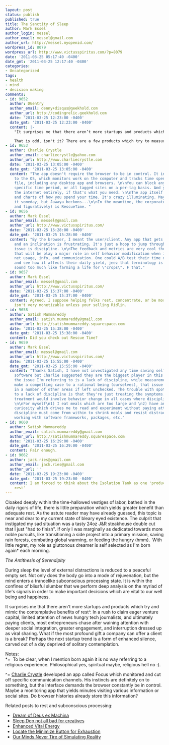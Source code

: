 ```yaml
---
layout: post
status: publish
published: true
title: The Sanctity of Sleep
author: Mark Essel
author_login: messel
author_email: messel@gmail.com
author_url: http://messel.myopenid.com/
wordpress_id: 8079
wordpress_url: http://www.victusspiritus.com/?p=8079
date: '2011-03-25 05:17:40 -0400'
date_gmt: '2011-03-25 12:17:40 -0400'
categories:
- Uncategorized
tags:
- health
- mind
- decision making
comments:
- id: 9652
  author: DGentry
  author_email: denny+disqus@geekhold.com
  author_url: http://codingrelic.geekhold.com
  date: '2011-03-25 12:23:00 -0400'
  date_gmt: '2011-03-25 12:23:00 -0400'
  content: |-
    "It surprises me that there aren’t more startups and products which try and mimic the contemplative benefits of rest"

    That is odd, isn't it? There are a few products which try to measure and graph the quality of sleep. A product which could improve the quality of one's sleep, perhaps even reduce the amount of time one needs to spend sleeping, would have huge implications.
- id: 9653
  author: Charlie Crystle
  author_email: charliecrystle@yahoo.com
  author_url: http://www.charliecrystle.com
  date: '2011-03-25 13:05:00 -0400'
  date_gmt: '2011-03-25 13:05:00 -0400'
  content: "The app doesn't require the browser to be in control. It installs an object
    to the OS, which monitors work on the computer and tracks time spent per app and
    file, including any desktop app and browsers. \n\nYou can block any site for a
    specific time period, or all tagged sites on a per-tag basis. And you can block
    the internet entirely, if that's what you need. \n\nThe app itself shows graphs
    and charts of how you spend your time. It's crazy illuminating. Maybe I'll release
    it someday, but Jawaya beckons...\n\nIn the meantime, the corporate tool (literally
    and figuratively) is RescueTime. "
- id: 9656
  author: Mark Essel
  author_email: messel@gmail.com
  author_url: http://www.victusspiritus.com/
  date: '2011-03-25 15:28:00 -0400'
  date_gmt: '2011-03-25 15:28:00 -0400'
  content: "By the browser, I meant the user/client. Any app that gets between me
    and an inclination is frustrating. It's just a hoop to jump through, where the
    issue is discipline. \n\nThe feedback and metrics are very cool though, I imagine
    that will be play a major role in self behavior modification when it comes to
    net usage, info, and communication. One could A/B test their time on various sites
    and see how it affects their daily yield, jeez that terminology is starting to
    sound too much like farming a life for \"crops\". F that."
- id: 9657
  author: Mark Essel
  author_email: messel@gmail.com
  author_url: http://www.victusspiritus.com/
  date: '2011-03-25 15:37:00 -0400'
  date_gmt: '2011-03-25 15:37:00 -0400'
  content: Agreed. I suppose helping folks rest, concentrate, or be more productive
    isn't very monetizable unless your selling Ridlin.
- id: 9658
  author: Satish Mummareddy
  author_email: satish.mummareddy@gmail.com
  author_url: http://satishmummareddy.squarespace.com
  date: '2011-03-25 15:38:00 -0400'
  date_gmt: '2011-03-25 15:38:00 -0400'
  content: Did you check out Rescue Time?
- id: 9659
  author: Mark Essel
  author_email: messel@gmail.com
  author_url: http://www.victusspiritus.com/
  date: '2011-03-25 15:55:00 -0400'
  date_gmt: '2011-03-25 15:55:00 -0400'
  content: "Thanks Satish, I have not investigated any time saving self monitoring
    software but Charlie suggested they are the biggest player in this area.\n\nSince
    the issue I'm referring to is a lack of discipline, while measurements would help
    make a compelling case to a rational being (ourselves), that issue will only arise
    in a number of other areas if left unchecked. The trouble with spot solutions
    to a lack of discipline is that they're just treating the symptoms. A more holistic
    treatment would involve behavior change in all cases where discipline is an issue.
    \n\nFor myself\n1) I eat meals which are too large and \n2) have an insatiable
    curiosity which drives me to read and experiment without paying attention to time\nThe
    discipline must come from within to shrink meals and resist distraction while
    working with software frameworks, packages, etc."
- id: 9660
  author: Satish Mummareddy
  author_email: satish.mummareddy@gmail.com
  author_url: http://satishmummareddy.squarespace.com
  date: '2011-03-25 16:29:00 -0400'
  date_gmt: '2011-03-25 16:29:00 -0400'
  content: Fair enough.
- id: 9662
  author: jack.ries@gmail.com
  author_email: jack.ries@gmail.com
  author_url: ''
  date: '2011-03-25 19:23:00 -0400'
  date_gmt: '2011-03-25 19:23:00 -0400'
  content: I am forced to think about the Isolation Tank as one 'product that mimics
    rest'
---
```

<p>Cloaked deeply within the time-hallowed vestiges of labor, bathed in the daily rigors of life, there is little preparation which yields greater benefit than adequate rest. As the astute reader may have already guessed, this topic is near and dear to my current state of bleary eyed existence. The culprit that instigated my sad situation was a tasty 24oz J&R steakhouse double cut that I just "had to finish". If only I was marginally as dedicated towards more noble pursuits, like transitioning a side project into a primary mission, saving rain forests, combating global warming, or feeding the hungry (hmm).  With little regret, my role as gluttonous dreamer is self selected as I'm born again* each morning.</p>
<p><I>The Antithesis of Serendipity</I></p>
<p>During sleep the level of external distractions is reduced to a peaceful empty set. Not only does the body go into a mode of rejuvenation, but the mind enters a trancelike subconscious processing state. It is within the confines of blissful slumber that we perform deep analysis on the myriad of life's signals in order to make important decisions which are vital to our well being and happiness. </p>
<p>It surprises me that there aren't more startups and products which try and mimic the contemplative benefits of rest^. In a rush to claim eager venture capital, limited attention of news hungry tech journalists, and ultimately paying clients, most entrepreneurs chase after waining attention with deeper social integration, greater engagement, and interruption dressed up as viral sharing. What if the most profound gift a company can offer a client is a break? Perhaps the next startup trend is a form of enhanced silence, carved out of a day deprived of solitary contemplation.</p>
<p>Notes:<br />
*=  To be clear, when I mention born again it is no way referring to a religious experience. Philosophical yes, spiritual maybe, religious hell no :).</p>
<p>^= <a href="http://charliecrystle.com/2011/03/23/the-internet-never-sleeps-or-getting-things-done/">Charlie Crystle</a> developed an app called Focus which monitored and cut off specific communication channels. His instincts are definitely on to something, but the interface demands the browser constantly be in control. Maybe a monitoring app that yields minutes visiting various information or social sites. Do browser histories already store this information? </p>
<p>Related posts to rest and subconscious processing:</p>
<ul>
<li><a href="http://victusfate.github.io/victusspiritus/uncategorized/2009/10/26/i-dream-of-deus-ex-machina/">Dream of Deus ex Machina</a></li>
<li><a href="http://victusfate.github.io/victusspiritus/uncategorized/2010/02/10/sleep-dep-not-all-bad-for-creatives/">Sleep Dep not all bad for creatives</a></li>
<li><a href="http://victusfate.github.io/victusspiritus/uncategorized/2009/09/27/enhanced-vital-energy/">Enhanced Vital Energy</a></li>
<li><a href="http://victusfate.github.io/victusspiritus/uncategorized/2010/08/10/locate-the-minimize-button-for-exhaustion/">Locate the Minimize Button for Exhaustion</a></li>
<li><a href="http://victusfate.github.io/victusspiritus/uncategorized/2010/08/04/our-minds-never-tire-of-simulating-reality/">Our Minds Never Tire of Simulating Reality</a></li>
</ul>
